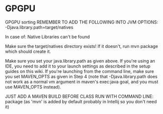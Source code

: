 # GPGPU
GPGPU sorting
REMEMBER TO ADD THE FOLLOWING INTO JVM OPTIONS:
-Djava.library.path=target/natives

In case of: Native Libraries can't be found

Make sure the target/natives directory exists! If it doesn't, run mvn package which should create it.

Make sure you set your java.library.path as given above. If you're using an IDE, you need to add it to your launch settings as described in the setup guides on this wiki. If you're launching from the command line, make sure you set MAVEN_OPTS as given in Step 4 (note that -Djava.library.path does not work as a normal vm argument in maven's exec:java goal, and you must use MAVEN_OPTS instead). 


JUST ADD A MAVEN BUILD BEFORE CLASS RUN WITH COMMAND LINE:
package (as 'mvn' is added by default probably in Intellij so you don't need it)

